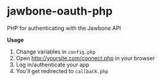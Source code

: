 jawbone-oauth-php
=================

PHP for authenticating with the Jawbone API

**Usage**  
1. Change variables in `config.php`  
2. Open http://yoursite.com/connect.php in your browser  
3. Log in/authenticate your app   
4. You'll get redirected to `callback.php`  

